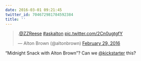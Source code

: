 ```yaml
---
date: 2016-03-01 09:21:45
twitter_id: 704672981784592384
title: ''
---
```


<blockquote class="twitter-tweet"><p lang="und" dir="ltr">.<a href="https://twitter.com/ZZReese?ref_src=twsrc%5Etfw">@ZZReese</a> <a href="https://twitter.com/hashtag/askalton?src=hash&amp;ref_src=twsrc%5Etfw">#askalton</a> <a href="https://t.co/2Cn0ugtgfY">pic.twitter.com/2Cn0ugtgfY</a></p>&mdash; Alton Brown (@altonbrown) <a href="https://twitter.com/altonbrown/status/704126156765843456?ref_src=twsrc%5Etfw">February 29, 2016</a></blockquote>
<script async src="https://platform.twitter.com/widgets.js" charset="utf-8"></script>

“Midnight Snack with Alton Brown”? Can we [@kickstarter](https://twitter.com/kickstarter) this? 
